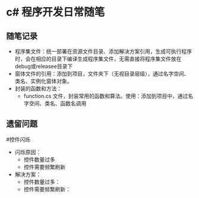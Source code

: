 # c# 程序开发日常随笔

## 随笔记录

* 程序集文件：统一部署在资源文件目录、添加解决方案引用，生成可执行程序时，会在相应的目录下编译生成程序集文件，无需直接将程序集文件放在debug或releasee目录下
* 窗体文件的引用：添加到项目，文件夹下（无视目录层级），通过名字空间、类名、实例化窗体对象。
* 封装的函数和方法：
  * function.cs 文件，封装常用的函数和算法。使用：添加到项目中，通过名字空间、类名、函数名调用

## 遗留问题

  #控件闪烁
* 闪烁原因：
  * 控件数量过多
  * 控件需要频繁刷新
* 解决方案：
  * 控件数量过多：
  * 控件需要频繁刷新：